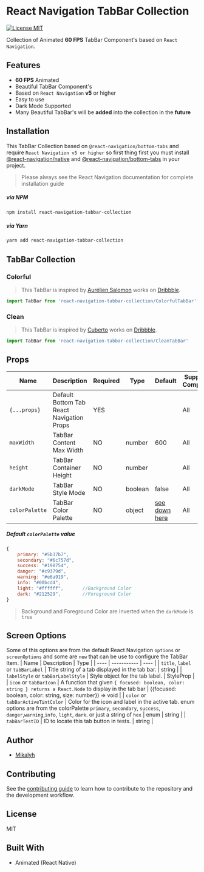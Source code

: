 # React Navigation TabBar Collection

[![License MIT](https://camo.githubusercontent.com/ceac32a7f01f2671581ada837403b74524de9120dca1ef517bd803b6beb717f6/68747470733a2f2f696d672e736869656c64732e696f2f6e706d2f6c2f40676f72686f6d2f616e696d617465642d7461626261723f7374796c653d666c61742d737175617265)]()

Collection of Animated **60 FPS** TabBar Component's based on `React Navigation`.

## Features

- **60 FPS** Animated
- Beautiful TabBar Component's
- Based on `React Navigation` **v5** or higher
- Easy to use
- Dark Mode Supported
- Many Beautiful TabBar's will be **added** into the collection in the **future**

## Installation

This TabBar Collection based on `@react-navigation/bottom-tabs` and require `React Navigation v5 or higher` so first thing first you must install [@react-navigation/native](https://reactnavigation.org/docs/getting-started/) and [@react-navigation/bottom-tabs](https://reactnavigation.org/docs/tab-based-navigation/) in your project.

> Please always see the React Navigation documentation for complete installation guide

##### via NPM

```sh
npm install react-navigation-tabbar-collection
```

##### via Yarn

```sh
yarn add react-navigation-tabbar-collection
```

## TabBar Collection

### Colorful

> This TabBar is inspired by [Aurélien Salomon](https://dribbble.com/aureliensalomon) works on [Dribbble](https://dribbble.com/shots/5925052-Google-Bottom-Bar-Navigation-Pattern-Mobile-UX-Design).

```js
import TabBar from 'react-navigation-tabbar-collection/ColorfulTabBar'
```

### Clean

> This TabBar is inspired by [Cuberto](https://dribbble.com/cuberto) works on [Dribbble](https://dribbble.com/shots/5605168-Toolbar-icons-animation).

```js
import TabBar from 'react-navigation-tabbar-collection/CleanTabBar'
```

## Props

| Name           | Description                               | Required | Type    | Default                                                                                                       | Supported Component |
| -------------- | ----------------------------------------- | -------- | ------- | ------------------------------------------------------------------------------------------------------------- | ------------------- |
| `{...props}`   | Default Bottom Tab React Navigation Props | YES      |         |                                                                                                               | All                 |
| `maxWidth`     | TabBar Content Max Width                  | NO       | number  | 600                                                                                                           | All                 |
| `height`       | TabBar Container Height                   | NO       | number  |                                                                                                               | All                 |
| `darkMode`     | TabBar Style Mode                         | NO       | boolean | false                                                                                                         | All                 |
| `colorPalette` | TabBar Color Palette                      | NO       | object  | [see down here](https://github.com/mikalyh/react-navigation-tabbar-collection/tree/main#default-colorpalette) | All                 |

##### Default `colorPalette` value

```js
{
    primary: "#5b37b7",
    secondary: "#6c757d",
    success: "#198754",
    danger: "#c9379d",
    warning: "#e6a919",
    info: "#00bcd4",
    light: "#ffffff",       //Background Color
    dark: "#212529",        //Foreground Color
}
```
> Background and Foreground Color are Inverted when the `darkMode` is `true`

## Screen Options

Some of this options are from the default React Navigation `options` or `screenOptions` and some are `new` that can be use to configure the TabBar Item.
| Name | Description | Type |
| ---- | ----------- | ---- |
| `title`, `label` or `tabBarLabel` | Title string of a tab displayed in the tab bar. | string |
| `labelStyle` or `tabBarLabelStyle` | Style object for the tab label. | StyleProp |
| `icon` or `tabBarIcon` | A function that given `{ focused: boolean, color: string } returns a React.Node` to display in the tab bar | ({focused: boolean, color: string, size: number}) => void |
| `color` or `tabBarActiveTintColor` | Color for the icon and label in the active tab. enum options are from the colorPalette `primary`, `secondary`, `success`, `danger`,`warning`,`info`, `light`, `dark`. or just a string of `hex` | enum \| string |
| `tabBarTestID` | ID to locate this tab button in tests. | string |

## Author

- [Mikalyh](https://github.com/mikalyh/)

## Contributing

See the [contributing guide](CONTRIBUTING.md) to learn how to contribute to the repository and the development workflow.

## License

MIT

## Built With

- Animated (React Native)